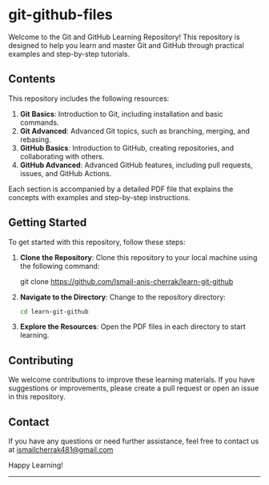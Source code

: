 # git-github-files

Welcome to the Git and GitHub Learning Repository! This repository is designed to help you learn and master Git and GitHub through practical examples and step-by-step tutorials.

## Contents

This repository includes the following resources:

1. **Git Basics**: Introduction to Git, including installation and basic commands.
2. **Git Advanced**: Advanced Git topics, such as branching, merging, and rebasing.
3. **GitHub Basics**: Introduction to GitHub, creating repositories, and collaborating with others.
4. **GitHub Advanced**: Advanced GitHub features, including pull requests, issues, and GitHub Actions.

Each section is accompanied by a detailed PDF file that explains the concepts with examples and step-by-step instructions.

## Getting Started

To get started with this repository, follow these steps:

1. **Clone the Repository**: Clone this repository to your local machine using the following command:
   
    git clone https://github.com/Ismail-anis-cherrak/learn-git-github
  
2. **Navigate to the Directory**: Change to the repository directory:
    ```bash
    cd learn-git-github
    ```
3. **Explore the Resources**: Open the PDF files in each directory to start learning.

## Contributing

We welcome contributions to improve these learning materials. If you have suggestions or improvements, please create a pull request or open an issue in this repository.


## Contact

If you have any questions or need further assistance, feel free to contact us at ismailcherrak481@gmail.com

Happy Learning!

---

